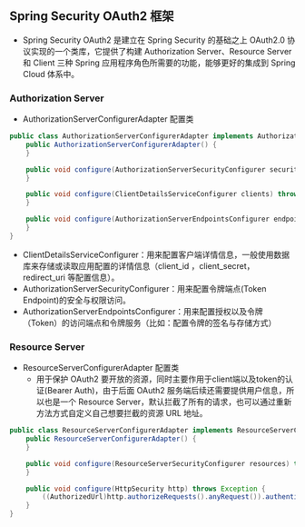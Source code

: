## Spring Security OAuth2 框架
- Spring Security OAuth2 是建立在 Spring Security 的基础之上 OAuth2.0 协议实现的一个类库，它提供了构建 Authorization Server、Resource Server 和 Client 三种 Spring 应用程序角色所需要的功能，能够更好的集成到 Spring Cloud 体系中。

### Authorization Server 
- AuthorizationServerConfigurerAdapter 配置类   
``` java
public class AuthorizationServerConfigurerAdapter implements AuthorizationServerConfigurer {
    public AuthorizationServerConfigurerAdapter() {
    }

    public void configure(AuthorizationServerSecurityConfigurer security) throws Exception {
    }

    public void configure(ClientDetailsServiceConfigurer clients) throws Exception {
    }

    public void configure(AuthorizationServerEndpointsConfigurer endpoints) throws Exception {
    }
}

```
- ClientDetailsServiceConfigurer：用来配置客户端详情信息，一般使用数据库来存储或读取应用配置的详情信息（client_id ，client_secret，redirect_uri 等配置信息）。   
- AuthorizationServerSecurityConfigurer：用来配置令牌端点(Token Endpoint)的安全与权限访问。   
- AuthorizationServerEndpointsConfigurer：用来配置授权以及令牌（Token）的访问端点和令牌服务（比如：配置令牌的签名与存储方式）

### Resource Server
- ResourceServerConfigurerAdapter 配置类   
  - 用于保护 OAuth2 要开放的资源，同时主要作用于client端以及token的认证(Bearer Auth)，由于后面 OAuth2 服务端后续还需要提供用户信息，所以也是一个 Resource Server，默认拦截了所有的请求，也可以通过重新方法方式自定义自己想要拦截的资源 URL 地址。
``` java
public class ResourceServerConfigurerAdapter implements ResourceServerConfigurer {
    public ResourceServerConfigurerAdapter() {
    }

    public void configure(ResourceServerSecurityConfigurer resources) throws Exception {
    }

    public void configure(HttpSecurity http) throws Exception {
        ((AuthorizedUrl)http.authorizeRequests().anyRequest()).authenticated();
    }
}

```
